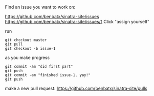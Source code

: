 Find an issue you want to work on:

https://github.com/benbatx/sinatra-site/issues
https://github.com/benbatx/sinatra-site/issues/1
Click "assign yourself"

run
```
git checkout master
git pull
git checkout -b issue-1
```

as you make progress
```
git commit -am "did first part"
git push
git commit -am "finished issue-1, yay!"
git push
```

make a new pull request:
https://github.com/benbatx/sinatra-site/pulls
